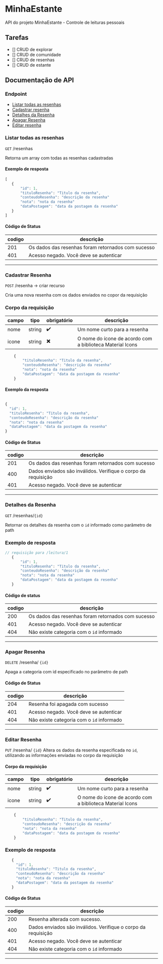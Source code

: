 # MinhaEstante
API do projeto MinhaEstante - Controle de leituras pessoais

## Tarefas

- [] CRUD de explorar
- [] CRUD de comunidade
- [] CRUD de resenhas
- [] CRUD de estante

## Documentação de API

### Endpoint
- [Listar todas as resenhas](#listar-todas-as-resenha)
- [Cadastrar resenha](#cadastrar-resenha)
- [Detalhes da Resenha](#detalhes-da-resenha)
- [Apagar Resenha](#apagar-resenha)
- [Editar resenha](#editar-resenha)

### Listar todas as resenhas

`GET` /resenhas

Retorna um array com todas as resenhas cadastradas

 #### Exemplo de resposta
 ```js
 [
    {
        "id": 1,
        "tituloResenha": "Titulo da resenha",
        "conteudoResenha": "descrição da resenha"
        "nota": "nota da resenha"
        "dataPostagem": "data da postagem da resenha"
    }
 ]
 ```

#### Código de Status

| codigo | descrição |
|--------| ----------|
201 | Os dados das resenhas foram retornados com sucesso
401 | Acesso negado. Você deve se autenticar
-----

### Cadastrar Resenha

`POST` /resenha -> criar recurso

Cria uma nova resenha com os dados enviados no copor da requisição

### Corpo da requisição

|campo|tipo|obrigatório|descrição|
|-----|----|-----------|---------|
|nome|string|   ✔️|Um nome curto para a resenha|
|icone|string|✖️|O nome do ícone de acordo com a biblioteca Material Icons|


```js
    {
        "tituloResenha": "Titulo da resenha",
        "conteudoResenha": "descrição da resenha"
        "nota": "nota da resenha"
        "dataPostagem": "data da postagem da resenha"
    }
```

#### Exemplo da resposta
 ```js
 
 {
   "id": 1,
   "tituloResenha": "Titulo da resenha",
   "conteudoResenha": "descrição da resenha"
   "nota": "nota da resenha"
   "dataPostagem": "data da postagem da resenha"
 }
 
 ```
#### Código de Status
| codigo | descrição |
|--------| ----------|
201 | Os dados das resenhas foram retornados com sucesso
400 | Dados enviados são inválidos. Verifique o corpo da requisição
401 | Acesso negado. Você deve se autenticar
-----

### Detalhes da Resenha
`GET` /resenhas/`{id}`

Retornar os detalhes da resenha com o `id` informado como parâmetro de path

### Exemplo de resposta
 ```js
 // requisição para /leitura/1
    {
        "id": 1,
        "tituloResenha": "Titulo da resenha",
        "conteudoResenha": "descrição da resenha"
        "nota": "nota da resenha"
        "dataPostagem": "data da postagem da resenha"
    }
 ```

 #### Código de status
 | codigo | descrição |
|--------| ----------|
200 | Os dados das resenhas foram retornados com sucesso
401 | Acesso negado. Você deve se autenticar
404 | Não existe categoria com o `id` informado
-----

### Apagar Resenha

`DELETE` /resenha/ `{id}`

Apaga a categoria com id especificado no parâmetro de path

#### Código de Status
| codigo | descrição |
|--------| ----------|
204 | Resenha foi apagada com sucesso
401 | Acesso negado. Você deve se autenticar
404 | Não existe categoria com o `id` informado
-----

### Editar Resenha

`PUT` /resenha/ `{id}`
Altera os dados da resenha especificada no `id`, utilizando as informações enviadas no corpo da requisição

#### Corpo da requisição


|campo|tipo|obrigatório|descrição|
|-----|----|-----------|---------|
|nome|string|   ✔️|Um nome curto para a resenha|
|icone|string|✔️|O nome do ícone de acordo com a biblioteca Material Icons|

```js
    {
        "tituloResenha": "Titulo da resenha",
        "conteudoResenha": "descrição da resenha"
        "nota": "nota da resenha"
        "dataPostagem": "data da postagem da resenha"
    }
```

### Exemplo de resposta
```js
   {
     "id": 1,
     "tituloResenha": "Titulo da resenha",
     "conteudoResenha": "descrição da resenha"
     "nota": "nota da resenha"
     "dataPostagem": "data da postagem da resenha"
   }
```
#### Código de Status
| codigo | descrição |
|--------| ----------|
200 | Resenha alterada com sucesso.
400 | Dados enviados são inválidos. Verifique o corpo da requisição
401 | Acesso negado. Você deve se autenticar
404 | Não existe categoria com o `id` informado
-----
